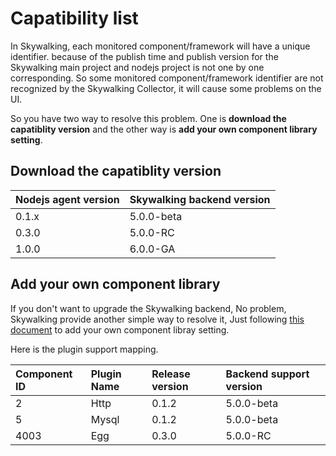 # Capatibility list
In Skywalking, each monitored component/framework will have a unique identifier. because of the publish time and publish version for the Skywalking main project and nodejs project is not one by one corresponding. So some monitored component/framework identifier are not recognized by the Skywalking Collector, it will cause some problems on the UI.

So you have two way to resolve this problem. One is **download the capatiblity version** and the other way is **add your own component library setting**.

## Download the capatiblity version

| Nodejs agent version| Skywalking backend version|
|:------|:----|
| 0.1.x | 5.0.0-beta |
| 0.3.0 | 5.0.0-RC |
| 1.0.0 | 6.0.0-GA |


## Add your own component library
If you don't want to upgrade the Skywalking backend, No problem, Skywalking provide another simple way to resolve it, Just following [this document](https://github.com/apache/incubator-skywalking/blob/master/docs/en/Component-libraries-extend.md) to add your own component libray setting.

Here is the plugin support mapping.

|Component ID | Plugin Name | Release version | Backend support version|
|:-----|:------|:-----|:-----|
| 2 | Http | 0.1.2 | 5.0.0-beta|
| 5 | Mysql | 0.1.2 | 5.0.0-beta|
| 4003 | Egg | 0.3.0 | 5.0.0-RC |
